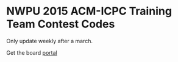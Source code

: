 NWPU 2015 ACM-ICPC Training Team Contest Codes
=================
Only update weekly after a march.


Get the board <a href="http://crs.polossk.com/" target="_blank">portal</a>